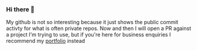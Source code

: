 ### Hi there 👋
My github is not so interesting because it just shows the public commit activty for what is often private repos.  Now and then I will open a PR against a project I'm trying to use, but if you're here for business enquiries I recommend my [portfolio](https://sites.google.com/view/awiebe/home) instead
<!--
**awiebe/awiebe** is a ✨ _special_ ✨ repository because its `README.md` (this file) appears on your GitHub profile.

Here are some ideas to get you started:

- 🔭 I’m currently working on ...
- 🌱 I’m currently learning ...
- 👯 I’m looking to collaborate on ...
- 🤔 I’m looking for help with ...
- 💬 Ask me about ...
- 📫 How to reach me: ...
- 😄 Pronouns: ...
- ⚡ Fun fact: ...
-->
